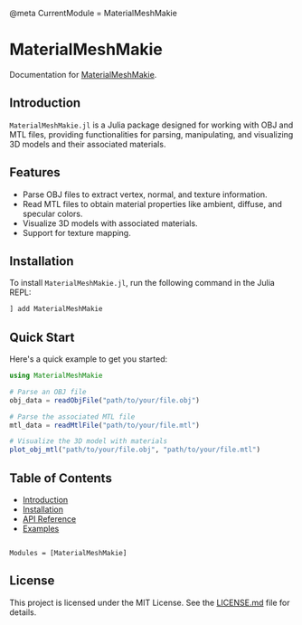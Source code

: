 @meta
CurrentModule = MaterialMeshMakie

# MaterialMeshMakie

Documentation for [MaterialMeshMakie](https://github.com/nickkeepfer/MaterialMeshMakie.jl).

## Introduction

`MaterialMeshMakie.jl` is a Julia package designed for working with OBJ and MTL files, providing functionalities for parsing, manipulating, and visualizing 3D models and their associated materials.

## Features

- Parse OBJ files to extract vertex, normal, and texture information.
- Read MTL files to obtain material properties like ambient, diffuse, and specular colors.
- Visualize 3D models with associated materials.
- Support for texture mapping.

## Installation

To install `MaterialMeshMakie.jl`, run the following command in the Julia REPL:

```julia
] add MaterialMeshMakie
```

## Quick Start

Here's a quick example to get you started:

```julia
using MaterialMeshMakie

# Parse an OBJ file
obj_data = readObjFile("path/to/your/file.obj")

# Parse the associated MTL file
mtl_data = readMtlFile("path/to/your/file.mtl")

# Visualize the 3D model with materials
plot_obj_mtl("path/to/your/file.obj", "path/to/your/file.mtl")
```

## Table of Contents

- [Introduction](introduction.md)
- [Installation](installation.md)
- [API Reference](api_reference.md)
- [Examples](examples.md)

```@index
```

```@autodocs
Modules = [MaterialMeshMakie]
```

## License

This project is licensed under the MIT License. See the [LICENSE.md](https://github.com/yourusername/MaterialMeshMakie.jl/blob/main/LICENSE.md) file for details.
